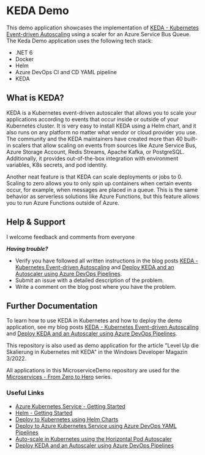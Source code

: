 # KEDA Demo

This demo application showcases the implementation of [KEDA - Kubernetes Event-driven Autoscaling](https://keda.sh/) using a scaler for an Azure Service Bus Queue. The Keda Demo application uses the following tech stack:
- .NET 6 
- Docker 
- Helm 
- Azure DevOps CI and CD YAML pipeline
- KEDA

## What is KEDA?

KEDA is a Kubernetes event-driven autoscaler that allows you to scale your applications according to events that occur inside or outside of your Kubernetes cluster. It is very easy to install KEDA using a Helm chart, and it also runs on any platform no matter what vendor or cloud provider you use. The community and the KEDA maintainers have created more than 40 built-in scalers that allow scaling on events from sources like Azure Service Bus, Azure Storage Account, Redis Streams, Apache Kafka, or PostgreSQL. Additionally, it provides out-of-the-box integration with environment variables, K8s secrets, and pod identity.

Another neat feature is that KEDA can scale deployments or jobs to 0. Scaling to zero allows you to only spin up containers when certain events occur, for example, when messages are placed in a queue. This is the same behavior as serverless solutions like Azure Functions, but this feature allows you to run Azure Functions outside of Azure.

## Help & Support

I welcome feedback and comments from everyone

***Having trouble?***
- Verify you have followed all written instructions in the blog posts [KEDA - Kubernetes Event-driven Autoscaling](https://www.programmingwithwolfgang.com/keda-kubernetes-event-driven-autoscaling) and [Deploy KEDA and an Autoscaler using Azure DevOps Pipelines](https://www.programmingwithwolfgang.com/deploy-keda-and-autoscaler-using-azure-devops-pipelines).
- Submit an issue with a detailed description of the problem.
- Write a comment on the blog post where you have the problem.

## Further Documentation

To learn how to use KEDA in Kubernetes and how to deploy the demo application, see my blog posts [KEDA - Kubernetes Event-driven Autoscaling](https://www.programmingwithwolfgang.com/keda-kubernetes-event-driven-autoscaling) and [Deploy KEDA and an Autoscaler using Azure DevOps Pipelines](https://www.programmingwithwolfgang.com/deploy-keda-and-autoscaler-using-azure-devops-pipelines).

This repository is also used as demo application for the article "Level Up die Skalierung in Kubernetes mit KEDA" in the Windows Developer Magazin 3/2022.

All applications in this MicroserviceDemo repository are used for the [Microservices - From Zero to Hero](https://www.programmingwithwolfgang.com/microservice-series-from-zero-to-hero) series.

### Useful Links
- [Azure Kubernetes Service - Getting Started](https://www.programmingwithwolfgang.com/azure-kubernetes-service-getting-started)
- [Helm - Getting Started](https://www.programmingwithwolfgang.com/helm-getting-started)
- [Deploy to Kubernetes using Helm Charts](https://programmingwithwolfgang.com/deploy-kubernetes-using-helm)
- [Deploy to Azure Kubernetes Service using Azure DevOps YAML Pipelines](https://programmingwithwolfgang.com/deploy-kubernetes-azure-devops)
- [Auto-scale in Kubernetes using the Horizontal Pod Autoscaler](https://programmingwithwolfgang.com/auto-scale-kubernetes-hpa)
- [Deploy KEDA and an Autoscaler using Azure DevOps Pipelines](https://programmingwithwolfgang.com/deploy-keda-and-autoscaler-using-azure-devops-pipelines)